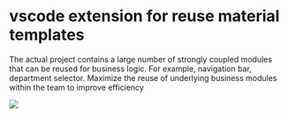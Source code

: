 # vscode extension for reuse material templates

The actual project contains a large number of strongly coupled modules that can be reused for business logic. For example, navigation bar, department selector.
Maximize the reuse of underlying business modules within the team to improve efficiency

<img src="https://github.com/teleinfo-dev/vscode-page-template/blob/main/media/howtouse.gif"  />
